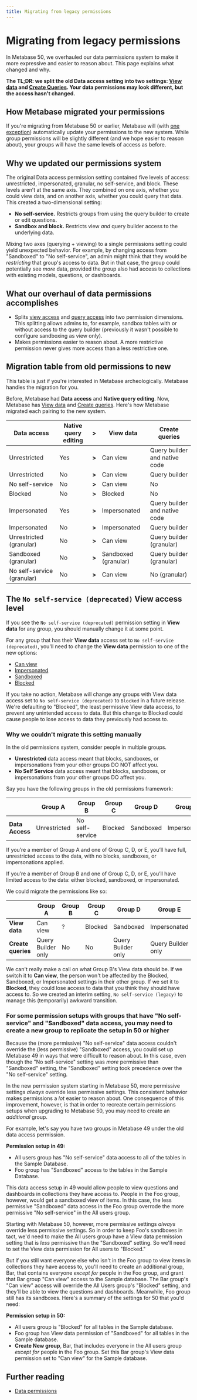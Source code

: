 ```yaml
---
title: Migrating from legacy permissions
---
```


# Migrating from legacy permissions

In Metabase 50, we overhauled our data permissions system to make it more expressive and easier to reason about. This page explains what changed and why.

**The TL;DR: we split the old Data access setting into two settings: [View data](./data.md#can-view-data-permission) and [Create Queries](./data.md#create-queries-permissions). Your data permissions may look different, but the access hasn't changed.**

## How Metabase migrated your permissions

If you're migrating from Metabase 50 or earlier, Metabase will (with [one exception](#the-no-self-service-deprecated-view-access-level)) automatically update your permissions to the new system. While group permissions will be slightly different (and we hope easier to reason about), your groups will have the same levels of access as before.

## Why we updated our permissions system

The original Data access permission setting contained five levels of access: unrestricted, impersonated, granular, no self-service, and block. These levels aren’t at the same axis. They combined on one axis, whether you could view data, and on another axis, whether you could query that data. This created a two-dimensional setting:

- **No self-service.** Restricts groups from using the query builder to create or edit questions.
- **Sandbox and block.** Restricts view _and_ query builder access to the underlying data.

Mixing two axes (querying + viewing) to a single permissions setting could yield unexpected behavior. For example, by changing access from "Sandboxed" to "No self-service", an admin might think that they would be _restricting_ that group's access to data. But in that case, the group could potentially see _more_ data, provided the group also had access to collections with existing models, questions, or dashboards.

## What our overhaul of data permissions accomplishes

- Splits [view access](./data.md#view-data-permissions) and [query access](./data.md#create-queries-permissions) into two permission dimensions. This splitting allows admins to, for example, sandbox tables with or without access to the query builder (previously it wasn't possible to configure sandboxing as view only).
- Makes permissions easier to reason about. A more restrictive permission never gives more access than a less restrictive one.

## Migration table from old permissions to new

This table is just if you're interested in Metabase archeologically. Metabase handles the migration for you.

Before, Metabase had **Data access** and **Native query editing**. Now, Metabase has [View data](./data.md#view-data-permissions) and [Create queries](./data.md#create-queries-permissions). Here's how Metabase migrated each pairing to the new system.

| **Data access**            | **Native query editing** | **>** | **View data**        | **Create queries**            |
| -------------------------- | ------------------------ | ----- | -------------------- | ----------------------------- |
| Unrestricted               | Yes                      | **>** | Can view             | Query builder and native code |
| Unrestricted               | No                       | **>** | Can view             | Query builder                 |
| No self-service            | No                       | **>** | Can view             | No                            |
| Blocked                    | No                       | **>** | Blocked              | No                            |
| Impersonated               | Yes                      | **>** | Impersonated         | Query builder and native code |
| Impersonated               | No                       | **>** | Impersonated         | Query builder                 |
| Unrestricted (granular)    | No                       | **>** | Can view             | Query builder (granular)      |
| Sandboxed (granular)       | No                       | **>** | Sandboxed (granular) | Query builder (granular)      |
| No self-service (granular) | No                       | **>** | Can view             | No (granular)                 |

## The `No self-service (deprecated)` View access level

If you see the `No self-service (deprecated)` permission setting in **View data** for any group, you should manually change it at some point.

For any group that has their **View data** access set to `No self-service (deprecated)`, you'll need to change the **View data** permission to one of the new options:

- [Can view](./data.md#can-view-data-permission)
- [Impersonated](./data.md#impersonated-view-data-permission)
- [Sandboxed](./data.md#sandboxed-view-data-permission)
- [Blocked](./data.md#blocked-view-data-permission)

If you take no action, Metabase will change any groups with View data access set to `No self-service (deprecated)` to `Blocked` in a future release. We're defaulting to "Blocked", the least permissive View data access, to prevent any unintended access to data. But this change to Blocked could cause people to lose access to data they previously had access to.

### Why we couldn't migrate this setting manually

In the old permissions system, consider people in multiple groups.

- **Unrestricted** data access meant that blocks, sandboxes, or impersonations from your other groups DO NOT affect you.
- **No Self Service** data access meant that blocks, sandboxes, or impersonations from your other groups DO affect you.

Say you have the following groups in the old permissions framework:

|                 | **Group A**  | **Group B**     | **Group C** | **Group D** | **Group E**  |
| --------------- | ------------ | --------------- | ----------- | ----------- | ------------ |
| **Data Access** | Unrestricted | No self-service | Blocked     | Sandboxed   | Impersonated |

If you’re a member of Group A and one of Group C, D, or E, you’ll have full, unrestricted access to the data, with no blocks, sandboxes, or impersonations applied.

If you’re a member of Group B and one of Group C, D, or E, you’ll have limited access to the data: either blocked, sandboxed, or impersonated.

We could migrate the permissions like so:

|                    | **Group A**        | **Group B** | **Group C** | **Group D**        | **Group E**        |
| ------------------ | ------------------ | ----------- | ----------- | ------------------ | ------------------ |
| **View data**      | Can view           | ?           | Blocked     | Sandboxed          | Impersonated       |
| **Create queries** | Query Builder only | No          | No          | Query Builder only | Query Builder only |

We can't really make a call on what Group B's View data should be. If we switch it to **Can view**, the person won't be affected by the Blocked, Sandboxed, or Impersonated settings in their other group. If we set it to **Blocked**, they could lose access to data that you think they should have access to. So we created an interim setting, `No self-service (legacy)` to manage this (temporarily) awkward transition.

### For some permission setups with groups that have "No self-service" and "Sandboxed" data access, you may need to create a new group to replicate the setup in 50 or higher

Because the (more permissive) "No self-service" data access couldn't override the (less permissive) "Sandboxed" access, you could set up Metabase 49 in ways that were difficult to reason about. In this case, even though the "No self-service" setting was _more_ permissive than "Sandboxed" setting, the "Sandboxed" setting took precedence over the "No self-service" setting.

In the new permission system starting in Metabase 50, more permissive settings _always_ override less permissive settings. This consistent behavior makes permissions a _lot_ easier to reason about. One consequence of this improvement, however, is that in order to recreate certain permissions setups when upgrading to Metabase 50, you may need to create an _additional_ group.

For example, let's say you have two groups in Metabase 49 under the old data access permission.

**Permission setup in 49:**

- All users group has "No self-service" data access to all of the tables in the Sample Database.
- Foo group has "Sandboxed" access to the tables in the Sample Database.

This data access setup in 49 would allow people to view questions and dashboards in collections they have access to. People in the Foo group, however, would get a sandboxed view of items. In this case, the less permissive "Sandboxed" data access in the Foo group overrode the more permissive "No self-service" in the All users group.

Starting with Metabase 50, however, more permissive settings _always_ override less permissive settings. So in order to keep Foo's sandboxes in tact, we'd need to make the All users group have a View data permission setting that is _less_ permissive than the "Sandboxed" setting. So we'll need to set the View data permission for All users to "Blocked."

But if you still want everyone else who isn't in the Foo group to view items in collections they have access to, you'll need to create an additional group, Bar, that contains everyone _except for_ people in the Foo group, and grant that Bar group "Can view" access to the Sample database. The Bar group's "Can view" access will override the All Users group's "Blocked" setting, and they'll be able to view the questions and dashboards. Meanwhile, Foo group still has its sandboxes. Here's a summary of the settings for 50 that you'd need:

**Permission setup in 50:**

- All users group is "Blocked" for all tables in the Sample database.
- Foo group has View data permission of "Sandboxed" for all tables in the Sample database.
- **Create New group**, Bar, that includes everyone in the All users group _except for_ people in the Foo group. Set this Bar group's View data permission set to "Can view" for the Sample database.

## Further reading

- [Data permissions](./data.md)
